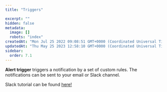 ```yaml
---
title: "Triggers"

excerpt: ""
hidden: false
metadata: 
  image: []
  robots: "index"
createdAt: "Mon Jul 25 2022 09:08:51 GMT+0000 (Coordinated Universal Time)"
updatedAt: "Thu May 25 2023 12:58:10 GMT+0000 (Coordinated Universal Time)"
sidebar:
  order: 7.1
---
```

**Alert trigger** triggers a notification by a set of custom rules. The notifications can be sent to your email or Slack channel.

Slack tutorial can be found [here!](/patchstack-app/account-settings/account-integrations/)
